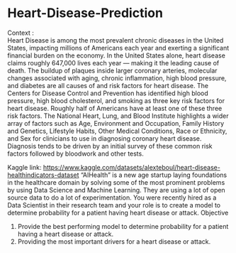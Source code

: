 # Heart-Disease-Prediction
Context :  
Heart Disease is among the most prevalent chronic diseases in the United States, impacting millions of Americans each year and exerting a significant financial burden on the economy. In the United States alone, heart disease claims roughly 647,000 lives each year — making it the leading cause of death. The buildup of plaques inside larger coronary arteries, molecular changes associated with aging, chronic inflammation, high blood pressure, and diabetes are all causes of and risk factors for heart disease.
 The Centers for Disease Control and Prevention has identified high blood pressure, high blood cholesterol, and smoking as three key risk factors for heart disease. Roughly half of Americans have at least one of these three risk factors. The National Heart, Lung, and Blood Institute highlights a wider array of factors such as Age, Environment and Occupation, Family History and Genetics, Lifestyle Habits, Other Medical Conditions, Race or Ethnicity, and Sex for clinicians to use in diagnosing coronary heart disease. Diagnosis tends to be driven by an initial survey of these common risk factors followed by bloodwork and other tests. 

Kaggle link:
 https://www.kaggle.com/datasets/alexteboul/heart-disease-healthindicators-dataset 
“AIHealth” is a new age startup laying foundations in the healthcare domain by solving some of the most prominent problems by using Data Science and Machine Learning. They are using a lot of open source data to do a lot of experimentation. You were recently hired as a Data Scientist in their research team and your role is to create a model to determine probability for a patient having heart disease or attack.
Objective 
1. Provide the best performing model to determine probability for a patient having a heart disease or attack. 
2. Providing the most important drivers for a heart disease or attack.

